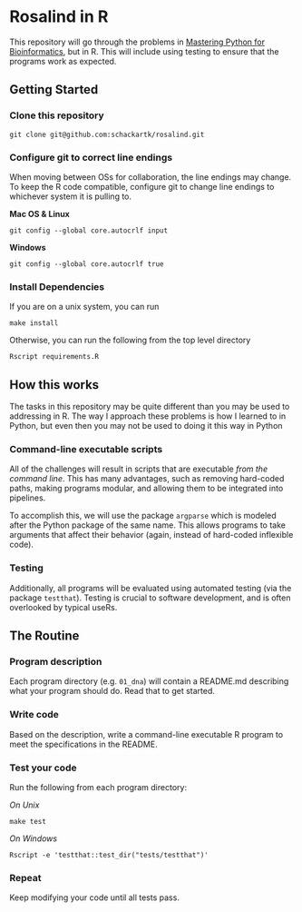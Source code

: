 # Rosalind in R

This repository will go through the problems in [Mastering Python for Bioinformatics](https://github.com/kyclark/biofx_python), but in R. This will include using testing to ensure that the programs work as expected.

## Getting Started

### Clone this repository

```
git clone git@github.com:schackartk/rosalind.git
```

### Configure git to correct line endings

When moving between OSs for collaboration, the line endings may change. To keep the R code compatible, configure git to change line endings to whichever system it is pulling to.

**Mac OS & Linux**

```
git config --global core.autocrlf input
```

**Windows**

```
git config --global core.autocrlf true
```

### Install Dependencies

If you are on a unix system, you can run

```
make install
```

Otherwise, you can run the following from the top level directory

```
Rscript requirements.R
```

## How this works

The tasks in this repository may be quite different than you may be used to addressing in R. The way I approach these problems is how I learned to in Python, but even then you may not be used to doing it this way in Python

### Command-line executable scripts

All of the challenges will result in scripts that are executable *from the command line*. This has many advantages, such as removing hard-coded paths, making programs modular, and allowing them to be integrated into pipelines.

To accomplish this, we will use the package `argparse` which is modeled after the Python package of the same name. This allows programs to take arguments that affect their behavior (again, instead of hard-coded inflexible code).

### Testing

Additionally, all programs will be evaluated using automated testing (via the package `testthat`). Testing is crucial to software development, and is often overlooked by typical useRs.

## The Routine

### Program description

Each program directory (e.g. `01_dna`) will contain a README.md describing what your program should do. Read that to get started.

### Write code

Based on the description, write a command-line executable R program to meet the specifications in the README.

### Test your code

Run the following from each program directory:

*On Unix*
```
make test
```
*On Windows*
```
Rscript -e 'testthat::test_dir("tests/testthat")'
```

### Repeat

Keep modifying your code until all tests pass.
